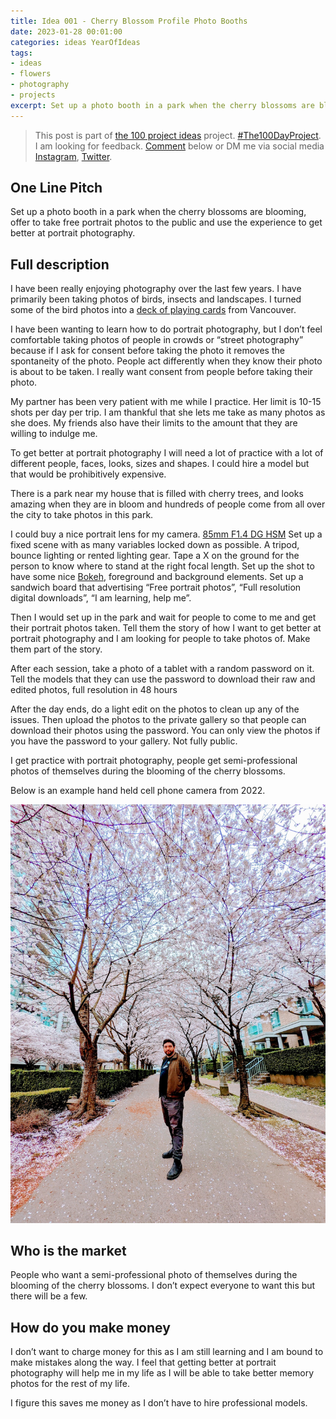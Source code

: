 ```yaml
---
title: Idea 001 - Cherry Blossom Profile Photo Booths
date: 2023-01-28 00:01:00
categories: ideas YearOfIdeas 
tags: 
- ideas
- flowers
- photography
- projects
excerpt: Set up a photo booth in a park when the cherry blossoms are blooming, offer to take free portrait photos to the public and use the experience to get better at portrait photography.
---
```


> This post is part of [the 100 project ideas](/projects/2023-100-ideas/) project. [#The100DayProject](https://www.the100dayproject.org/). I am looking for feedback. <a href='#utterances-comments'>Comment</a> below or DM me via social media <a href="https://instagram.com/funvill" rel="nofollow noopener noreferrer"><i class="fab fa-fw fa-instagram" aria-hidden="true"></i><span class="label">Instagram</span></a>, <a href="https://twitter.com/funvill" rel="nofollow noopener noreferrer"><i class="fab fa-fw fa-twitter" aria-hidden="true"></i><span class="label">Twitter</span></a>.

## One Line Pitch

Set up a photo booth in a park when the cherry blossoms are blooming, offer to take free portrait photos to the public and use the experience to get better at portrait photography.

## Full description

I have been really enjoying photography over the last few years. I have primarily been taking photos of birds, insects and landscapes. I turned some of the bird photos into a [deck of playing cards](https://blog.abluestar.com/projects/2021-bird-playing-cards/) from Vancouver.

I have been wanting to learn how to do portrait photography, but I don’t feel comfortable taking photos of people in crowds or “street photography” because if I ask for consent before taking the photo it removes the spontaneity of the photo. People act differently when they know their photo is about to be taken. I really want consent from people before taking their photo.

My partner has been very patient with me while I practice. Her limit is 10-15 shots per day per trip. I am thankful that she lets me take as many photos as she does. My friends also have their limits to the amount that they are willing to indulge me.

To get better at portrait photography I will need a lot of practice with a lot of different people, faces, looks, sizes and shapes. I could hire a model but that would be prohibitively expensive.

There is a park near my house that is filled with cherry trees, and looks amazing when they are in bloom and hundreds of people come from all over the city to take photos in this park.

I could buy a nice portrait lens for my camera. [85mm F1.4 DG HSM](https://www.sigmacanada.ca/products/85mm-f1-4-dg-hsm-art)
Set up a fixed scene with as many variables locked down as possible. A tripod, bounce lighting or rented lighting gear. Tape a X on the ground for the person to know where to stand at the right focal length. Set up the shot to have some nice [Bokeh](https://en.wikipedia.org/wiki/Bokeh), foreground and background elements. Set up a sandwich board that advertising “Free portrait photos”, “Full resolution digital downloads”, “I am learning, help me”.

Then I would set up in the park and wait for people to come to me and get their portrait photos taken. Tell them the story of how I want to get better at portrait photography and I am looking for people to take photos of. Make them part of the story.

After each session, take a photo of a tablet with a random password on it. Tell the models that they can use the password to download their raw and edited photos, full resolution in 48 hours

After the day ends, do a light edit on the photos to clean up any of the issues. Then upload the photos to the private gallery so that people can download their photos using the password. You can only view the photos if you have the password to your gallery. Not fully public.

I get practice with portrait photography, people get semi-professional photos of themselves during the blooming of the cherry blossoms.

Below is an example hand held cell phone camera from 2022.

<img src='/public/uploads/2023/cherry-blossom-profile-photo-booths.png' alt='Example Cherry Blossom Profile Photo'/>

## Who is the market

People who want a semi-professional photo of themselves during the blooming of the cherry blossoms. I don’t expect everyone to want this but there will be a few.

## How do you make money

I don’t want to charge money for this as I am still learning and I am bound to make mistakes along the way. I feel that getting better at portrait photography will help me in my life as I will be able to take better memory photos for the rest of my life.

I figure this saves me money as I don’t have to hire professional models.
